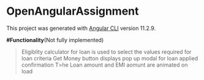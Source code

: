 # OpenAngularAssignment

This project was generated with [Angular CLI](https://github.com/angular/angular-cli) version 11.2.9.

**#Functionality**(Not fully implemented)
>Eligiblity calculator for loan is used to select the values required for loan criteria
>Get Money button displays pop up modal for loan applied confirmation
T>he Loan amount and EMI aomunt are animated on load 
